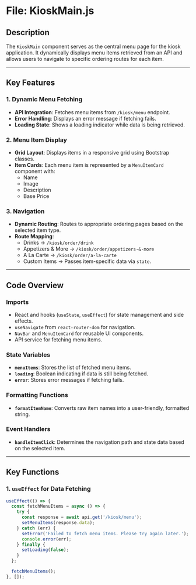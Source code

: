 # File: KioskMain.js

## Description
The `KioskMain` component serves as the central menu page for the kiosk application. It dynamically displays menu items retrieved from an API and allows users to navigate to specific ordering routes for each item.

---

## Key Features

### 1. **Dynamic Menu Fetching**
   - **API Integration**: Fetches menu items from `/kiosk/menu` endpoint.
   - **Error Handling**: Displays an error message if fetching fails.
   - **Loading State**: Shows a loading indicator while data is being retrieved.

### 2. **Menu Item Display**
   - **Grid Layout**: Displays items in a responsive grid using Bootstrap classes.
   - **Item Cards**: Each menu item is represented by a `MenuItemCard` component with:
     - Name
     - Image
     - Description
     - Base Price

### 3. **Navigation**
   - **Dynamic Routing**: Routes to appropriate ordering pages based on the selected item type.
   - **Route Mapping**:
     - Drinks → `/kiosk/order/drink`
     - Appetizers & More → `/kiosk/order/appetizers-&-more`
     - A La Carte → `/kiosk/order/a-la-carte`
     - Custom Items → Passes item-specific data via `state`.

---

## Code Overview

### Imports
- React and hooks (`useState`, `useEffect`) for state management and side effects.
- `useNavigate` from `react-router-dom` for navigation.
- `NavBar` and `MenuItemCard` for reusable UI components.
- API service for fetching menu items.

### State Variables
- **`menuItems`**: Stores the list of fetched menu items.
- **`loading`**: Boolean indicating if data is still being fetched.
- **`error`**: Stores error messages if fetching fails.

### Formatting Functions
- **`formatItemName`**: Converts raw item names into a user-friendly, formatted string.

### Event Handlers
- **`handleItemClick`**: Determines the navigation path and state data based on the selected item.

---

## Key Functions

### 1. `useEffect` for Data Fetching
```javascript
useEffect(() => {
  const fetchMenuItems = async () => {
    try {
      const response = await api.get('/kiosk/menu'); 
      setMenuItems(response.data);
    } catch (err) {
      setError('Failed to fetch menu items. Please try again later.');
      console.error(err);
    } finally {
      setLoading(false);
    }
  };

  fetchMenuItems();
}, []);

